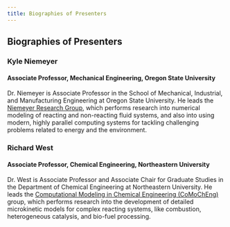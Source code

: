 ```yaml
---
title: Biographies of Presenters
---
```


## Biographies of Presenters

### Kyle Niemeyer

#### Associate Professor, Mechanical Engineering, Oregon State University

Dr. Niemeyer is Associate Professor in the School of Mechanical, Industrial, and Manufacturing Engineering at Oregon State University. He leads the [Niemeyer Research Group](https://niemeyer-research-group.github.io), which performs research into numerical modeling of reacting and non-reacting fluid systems, and also into using modern, highly parallel computing systems for tackling challenging problems related to energy and the environment.

### Richard West

#### Associate Professor, Chemical Engineering, Northeastern University

Dr. West is Associate Professor and Associate Chair for Graduate Studies in the Department of Chemical Engineering at Northeastern University. He leads the [Computational Modeling in Chemical Engineering (CoMoChEng)](https://web.northeastern.edu/comocheng/) group, which performs research into the development of detailed microkinetic models for complex reacting systems, like combustion, heterogeneous catalysis, and bio-fuel processing. 
